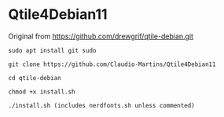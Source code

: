 # Qtile4Debian11

Original from https://github.com/drewgrif/qtile-debian.git

```
sudo apt install git sudo

git clone https://github.com/Claudio-Martins/Qtile4Debian11

cd qtile-debian

chmod +x install.sh

./install.sh (includes nerdfonts.sh unless commented)
```

